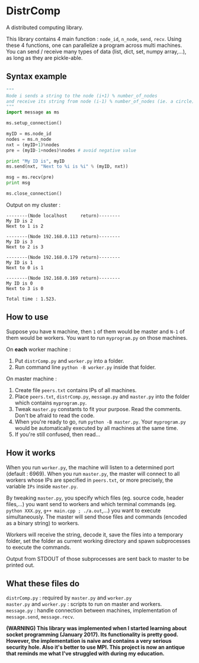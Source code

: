 # DistrComp
A distributed computing library.

This library contains 4 main function : `node_id`, `n_node`, `send`, `recv`. Using these 4 functions, one can parallelize a program across multi machines.  
You can send / receive many types of data (list, dict, set, numpy array,...), as long as they are pickle-able.

<h2>Syntax example</h2>

```python
"""
Node i sends a string to the node (i+1) % number_of_nodes
and receive its string from node (i-1) % number_of_nodes (ie. a circle).
"""
import message as ms

ms.setup_connection()

myID = ms.node_id
nodes = ms.n_node
nxt = (myID+1)%nodes
pre = (myID-1+nodes)%nodes # avoid negative value

print "My ID is", myID
ms.send(nxt, "Next to %i is %i" % (myID, nxt))

msg = ms.recv(pre)
print msg

ms.close_connection()
```
Output on my cluster :
```
--------(Node localhost     return)--------
My ID is 2
Next to 1 is 2

--------(Node 192.168.0.113 return)--------
My ID is 3
Next to 2 is 3

--------(Node 192.168.0.179 return)--------
My ID is 1
Next to 0 is 1

--------(Node 192.168.0.169 return)--------
My ID is 0
Next to 3 is 0

Total time : 1.523.
```

<h2>How to use</h2>  

Suppose you have `N` machine, then `1` of them would be master and `N-1` of them would be workers. You want to run `myprogram.py` on those machines.  

On <b>each</b> worker machine :  

1) Put `distrComp.py` and `worker.py` into a folder.
2) Run command line `python -B worker.py` inside that folder.

On master machine :  

1) Create file `peers.txt` contains IPs of all machines.
2) Place `peers.txt`, `distrComp.py`, `message.py` and `master.py` into the folder which contains `myprogram.py`.
3) Tweak `master.py` constants to fit your purpose. Read the comments. Don't be afraid to read the code.
4) When you're ready to go, run `python -B master.py`. Your `myprogram.py` would be automatically executed by all machines at the same time.
4) If you're still confused, then read...

<h2>How it works</h2>

When you run `worker.py`, the machine will listen to a determined port (default : 6969). When you run `master.py`, the master will connect to all workers whose IPs are specified in `peers.txt`, or more precisely, the variable `IPs` inside `master.py`. 
  
By tweaking `master.py`, you specify which files (eg. source code, header files,...) you want send to workers and which terminal commands (eg. `python XXX.py`, `g++ main.cpp ; ./a.out`,...) you want to execute simultaneously. The master will send those files and commands (encoded as a binary string) to workers.  

Workers will receive the string, decode it, save the files into a temporary folder, set the folder as current working directory and spawn subprocesses to execute the commands.  

Output from STDOUT of those subprocesses are sent back to master to be printed out. 

<h2>What these files do</h2>

`distrComp.py` : required by `master.py` and `worker.py`  
`master.py` and `worker.py` : scripts to run on master and workers.  
`message.py` : handle connection between machines, implementation of `message.send`, `message.recv`.  

<b>(WARNING)<b> This library was implemented when I started learning about socket programming (January 2017). Its functionality is pretty good. However, the implementation is naive and contains a very serious security hole. Also it's better to use MPI. This project is now an antique that reminds me what I've struggled with during my education.
